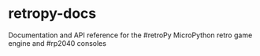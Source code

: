 # retropy-docs
Documentation and API reference for the #retroPy MicroPython retro game engine and #rp2040 consoles
